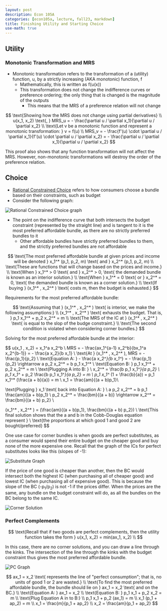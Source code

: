 ```yaml
---
layout: post
description: Econ 105A
categories: [econ105a, lecture, fall23, markdown]
title: Finishing Utility and Starting Choice
use-math: true
---
```


## Utility

### Monotonic Transformation and MRS

- Monotonic transformation refers to the transformation of a (utility) function, u, by a strictly increasing (AKA monotonic) function, f
    - Mathematically, this is written as f(u(x))
    - This transformation does not change the indifference curves or preference ordering; the only thing that is changed is the magnitude of the outputs
        - This means that the MRS of a preference relation will not change

$$
\text{Showing how the MRS does not change using partial derivatives} \\
u(x_1, x_2) \text{, } MRS_u = - \frac{\partial u / \partial x_1}{\partial u / \partial x_2} \\
\text{Let v be a monotonic function and represent a monotonic transformation: } v = f(u) \\
MRS_v = - \frac{f'(u) \cdot \partial u / \partial x_1}{f'(u) \cdot \partial u / \partial x_2} = - \frac{\partial u / \partial x_1}{\partial u / \partial x_2}
$$

This proof also shows that any function transformation will not affect the MRS. However, non-monotonic transformations will destroy the order of the preference relation.

## Choice

- <u>Rational Constrained Choice</u> refers to how consumers choose a bundle based on their constraints, such as budget
- Consider the following graph:

![Rational Constrained Choice graph](https://slideplayer.com/slide/14615612/90/images/4/RATIONAL+CONSTRAINED+CHOICE.jpg)

- The point on the indifference curve that both intersects the budget constraint (represented by the straight line) and is tangent to it is the most preferred affordable bundle, as there are no strictly preferred bundles to it
    - Other affordable bundles have strictly preferred bundles to them, and the strictly preferred bundles are not affordable

$$
\text{The most preferred affordable bundle at given prices and income will be denoted } x_1^* (p_1, p_2, m) \text{ and } x_2^* (p_1, p_2, m) \\
\text{These are functions that will change based on the prices and income.} \\
\text{When } x_1^* > 0 \text{ and } x_2^* > 0, \text{ the demanded bundle is known as an interior solution.} \\
\text{When } x_1^* = 0 \text{ or } x_2^* = 0, \text{ the demanded bundle is known as a corner solution.} \\
\text{If buying } (x_1^* , x_2^* ) \text{ costs m, then the budget is exhausted.}
$$

Requirements for the most preferred affordable bundle:

$$
\text{Assuming that } (x_1^* , x_2^* ) \text{ is interior, we make the following assumptions:} \\
(x_1^* , x_2^* ) \text{ exhausts the budget. That is, } p_1 x_1^* + p_2 x_2^* = m \\
\text{The MRS of the IC at } (x_1^* , x_2^* ) \text{ is equal to the slop of the budge constraint.} \\
\text{The second condition is violated when considering corner bundles.}
$$

Solving for the most preferred affordable bundle at the interior:

$$
u(x_1 , x_2) = x_1^a x_2^b \\
MRS = - \frac{ax_1^{a-1} x_2^b}{bx_1^a x_2^{b-1}} = - \frac{a x_2}{b x_1} \\
\text{At } (x_1^* , x_2^* ), MRS = - \frac{p_1}{p_2} \\
\text{Equation A: } - \frac{a x_2^*}{b x_1^*} = - \frac{p_1}{p_2} \rightarrow a p_2 x_2^* = b p_1 x_1^* \\
\text{Equation B: } p_1 x_1^* + p_2 x_2^* = m \\
\text{Plugging A into B: } \\
x_2^* = \frac{b p_1 x_1^*}{a p_2} \\
p_1 x_1^* + p_2 \frac{b p_1 x_1^*}{a p_2} = m \\
p_1 x_1^* (1 + \frac{b}{a}) = p_1 x_1^* (\frac{a + b}{a}) = m \\
x_1 = \frac{am}{(a + b)p_1}\\

\text{Plugging } x_1 \text{ back into Equation A: } \\
a p_2 x_2^* = b p_1 \frac{am}{(a + b)p_1} \\
p_2 x_2^* = \frac{bm}{(a + b)} \rightarrow x_2^* = \frac{bm}{(a + b) p_2} \\

(x_1^* , x_2^* ) = (\frac{am}{(a + b)p_1}, \frac{bm}{(a + b) p_2}) \\
\text{This final solution shows that the a and b in the Cobb-Douglas equation represent } \\
\text{the proportions at which good 1 and good 2 are bought/preferred}
$$

One use case for corner bundles is when goods are perfect substitutes, as a consumer would spend their entire budget on the cheaper good and buy none of the more expensive one. Recall that the graph of the ICs for perfect substitutes looks like this (slopes of -1):

![Substitute Graph](https://www.dyingeconomy.com/images/perfect_substitutes_graph.jpg)

If the price of one good is cheaper than another, then the BC would intersect both the highest IC (when purchasing all of cheaper good) and lowest IC (when purchasing all of expensive good). This is because the slope of the BC (-p<sub>1</sub>/p<sub>2</sub>) is not -1 if the prices differ. When the prices are the same, any bundle on the budget constraint will do, as all the bundles on the BC belong to the same IC.

![Corner Solution](https://i.ytimg.com/vi/-bB5kHOK1iE/sddefault.jpg)

### Perfect Complements

$$
\text{Recall that if two goods are perfect complements, then the utility function takes the form } u(x_1, x_2) = min(ax_1, x_2) \\
$$

In this case, there are no corner solutions, and you can draw a line through the kinks. The intersection of the line through the kinks with the budget constraint thus gives the most preferred affordable bundle.

![PC Graph](https://slideplayer.com/slide/17743712/105/images/44/Kinky+Solutions%3A+Perfect+Complements.jpg)

$$
ax_1 = x_2 \text{ represents the line of "perfect consumption"; that is, no units of good 1 or 2 are wasted.} \\
\text{To find the most preferred affordable bundle, the bundle should lie on } ax_1 = x_2 \text{ and on the BC.} \\
\text{Equation A: } ax_1 = x_2 \\
\text{Equation B: } p_1 x_1 + p_2 x_2 = m \\
\text{Plug Equation A in to B:} \\
p_1 x_1 + p_2 (ax_1) = m \\
x_1 (p_1 + ap_2) = m \\
x_1 = \frac{m}{p_1 + ap_2} \\
x_2 = \frac{am}{p_1 + ap_2}
$$